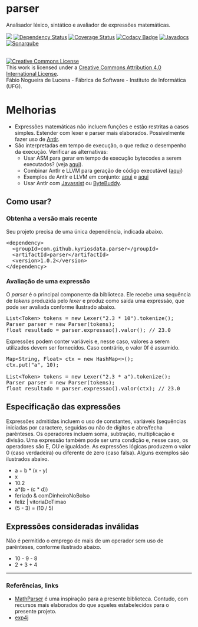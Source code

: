 # parser
Analisador léxico, sintático e avaliador de expressões matemáticas.

[<img src="https://api.travis-ci.org/kyriosdata/parser.svg?branch=master">](https://travis-ci.org/kyriosdata/parser)
[![Dependency Status](https://www.versioneye.com/user/projects/5816220fd33a7126e32ff001/badge.svg?style=flat-square)](https://www.versioneye.com/user/projects/5816220fd33a7126e32ff001)
[![Coverage Status](https://coveralls.io/repos/github/kyriosdata/parser/badge.svg?branch=master)](https://coveralls.io/github/kyriosdata/parser?branch=master)
[![Codacy Badge](https://api.codacy.com/project/badge/Grade/1eb0eb949dd14f2bb8b31c56a988350f)](https://www.codacy.com/app/kyriosdata/parser?utm_source=github.com&amp;utm_medium=referral&amp;utm_content=kyriosdata/parser&amp;utm_campaign=Badge_Grade)
[![Javadocs](http://javadoc.io/badge/com.github.kyriosdata.parser/parser.svg)](http://javadoc.io/doc/com.github.kyriosdata.parser/parser)
[![Sonarqube](https://sonarqube.com/api/badges/gate?key=com.github.kyriosdata.parser%3Aparser)](https://sonarqube.com/dashboard?id=com.github.kyriosdata.parser%3Aparser)

<br />
<a rel="license" href="http://creativecommons.org/licenses/by/4.0/"><img alt="Creative Commons License" style="border-width:0" src="https://i.creativecommons.org/l/by/4.0/88x31.png" /></a><br />This work is licensed under a <a rel="license" href="http://creativecommons.org/licenses/by/4.0/">Creative Commons Attribution 4.0 International License</a>. 
<br />Fábio Nogueira de Lucena - Fábrica de Software - Instituto de Informática (UFG).

# Melhorias

- Expressões matemáticas não incluem funções e estão restritas a casos simples. Estender com lexer e parser mais elaborados. Possivelmente fazer uso de [Antlr](https://www.antlr.org/).
- São interpretadas em tempo de execução, o que reduz o desempenho da execução. Verificar as alternativas:
  - Usar ASM para gerar em tempo de execução bytecodes a serem executados? (veja [aqui](https://stephenfox.dev/a-language-on-the-jvm)).
  - Combinar Antlr e LLVM para geração de código executável ([aqui](https://theantlrguy.atlassian.net/wiki/spaces/ANTLR3/pages/2687062/LLVM))
  - Exemplos de Antlr e LLVM em conjunto: [aqui](https://github.com/AndreaOrru/Lucy) e [aqui](https://github.com/alongubkin/modern)
  - Usar Antlr com [Javassist](https://www.javassist.org/) ou [ByteBuddy](https://bytebuddy.net).

## Como usar?

### Obtenha a versão mais recente

Seu projeto precisa de uma única dependência, indicada abaixo. 

<pre>
&lt;dependency&gt;
  &lt;groupId&gt;com.github.kyriosdata.parser&lt;/groupId&gt;
  &lt;artifactId&gt;parser&lt;/artifactId&gt;
  &lt;version&gt;1.0.2&lt;/version&gt;
&lt;/dependency&gt;
</pre>

### Avaliação de uma expressão
O _parser_ é o principal componente da biblioteca. Ele recebe uma sequência de _tokens_ produzida pelo _lexer_ e produz como saída uma expressão, que pode ser avaliada conforme ilustrado abaixo.

<pre>
List&lt;Token&gt; tokens = new Lexer("2.3 * 10").tokenize();
Parser parser = new Parser(tokens);
float resultado = parser.expressao().valor(); // 23.0
</pre>

Expressões podem conter variáveis e, nesse caso, valores a serem utilizados devem ser fornecidos. Caso contrário, o valor 0f é assumido.

<pre>
Map&lt;String, Float&gt; ctx = new HashMap&lt;&gt;();
ctx.put("a", 10);

List&lt;Token&gt; tokens = new Lexer("2.3 * a").tokenize();
Parser parser = new Parser(tokens);
float resultado = parser.expressao().valor(ctx); // 23.0
</pre>

## Especificação das expressões

Expressões admitidas incluem o uso de constantes, variáveis (sequências iniciadas por caractere, seguidas ou não de dígitos e abre/fecha parênteses. Os operadores incluem soma, subtração, multiplicação e divisão. Uma expressão também pode ser uma condição e, nesse caso, os operadores são E, OU e igualdade. As expressões lógicas produzem o valor 0 (caso verdadeira) ou diferente de zero (caso falsa). Alguns exemplos são ilustrados abaixo.

- a + b * (x - y)
- x
- 10.2
- a*(b - (c * d))
- feriado & comDinheiroNoBolso
- feliz | vitoriaDoTimao
- (5 - 3) = (10 / 5)

## Expressões consideradas inválidas
Não é permitido o emprego de mais de um operador sem uso de parênteses, conforme ilustrado abaixo.

- 10 - 9 - 8
- 2 + 3 + 4

***

### Referências, links
- [MathParser](http://mathparser.org) é uma inspiração para a presente biblioteca. Contudo, com recursos mais elaborados do que aqueles estabelecidos para o presente projeto. 
- [exp4j](https://lallafa.objecthunter.net/exp4j/)
